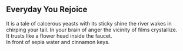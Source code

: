 Everyday You Rejoice
--------------------
It is a tale of calcerous yeasts with its sticky shine the river wakes in chirping your tail. In your brain of anger the vicinity of films crystallize.  
It trusts like a flower head inside the faucet.  
In front of sepia water and cinnamon keys.  
